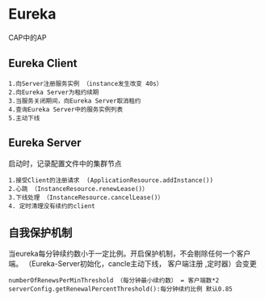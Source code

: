 Eureka
===
CAP中的AP

Eureka Client
---
    
    1.向Server注册服务实例 （instance发生改变 40s）
    2.向Eureka Server为租约续期
    3.当服务关闭期间，向Eureka Server取消租约
    4.查询Eureka Server中的服务实例列表
    5.主动下线
    
Eureka Server
---
启动时，记录配置文件中的集群节点

    1.接受Client的注册请求  (ApplicationResource.addInstance())
    2.心跳 （InstanceResource.renewLease()）
    3.下线处理 （InstanceResource.cancelLease()）
    4. 定时清理没有续约的client
    
自我保护机制
---
当eureka每分钟续约数小于一定比例。开启保护机制，不会剔除任何一个客户端。
（Eureka-Server初始化，cancle主动下线， 客户端注册 ,定时器）会变更

    numberOfRenewsPerMinThreshold （每分钟最小续约数） = 客户端数*2
    serverConfig.getRenewalPercentThreshold():每分钟续约比例 默认0.85
